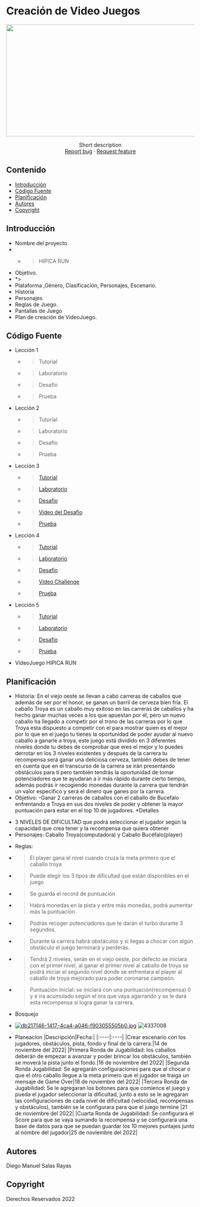 # Creación de Video Juegos
<p align="center">
    <img src="https://user-images.githubusercontent.com/8560750/195950148-0c0df38e-5f96-45ae-87c3-6922738c612d.jpg" alt="Logo" width=1200 height=300>

  <p align="center">
    Short description
    <br>
    <a href="https://reponame/issues/new?template=bug.md">Report bug</a>
    ·
    <a href="https://reponame/issues/new?template=feature.md&labels=feature">Request feature</a>
  </p>
</p>


## Contenido

- [Introducción](#introducción)
- [Código Fuente](#código-fuente)
- [Planificación](#planificación)
- [Autores](#autores)
- [Copyright](#copyright)


## Introducción

- Nombre del proyecto
- * > HIPICA RUN
- Objetivo.
- *>
- Plataforma ,Género, Clasificación, Personajes, Escenario.
- Historia
- Personajes
- Reglas de Juego.
- Pantallas de Juego
- Plan de creación de VideoJuego.

## Código Fuente

* Lección 1
  * > Tutorial
  * > Laboratorio
  * > Desafío
  * > Prueba
* Lección 2
  * > Tutorial
  * > Laboratorio
  * > Desafío
  * > Prueba
* Lección 3
  * > [Tutorial](https://github.com/diego-rayas/DiegoRayas-CreacionVideo/blob/main/Unidad3/Unity3.unitypackage)
  * > [Laboratorio](https://github.com/diego-rayas/DiegoRayas-CreacionVideo/blob/main/Unidad3/Lab3.unitypackage)
  * > [Desafío](https://github.com/diego-rayas/DiegoRayas-CreacionVideo/blob/main/Unidad3/challenge%203.unitypackage)
  * > [Video del Desafio](https://drive.google.com/file/d/1VipTYS9FjKNCOn9FCxffMajpBIQRBGnW/view?usp=sharing)
  * > [Prueba](https://github.com/diego-rayas/DiegoRayas-CreacionVideo/blob/main/Quiz3.png)
* Lección 4
  * > [Tutorial](https://github.com/diego-rayas/DiegoRayas-CreacionVideo/blob/main/Unidad4/unit4.unitypackage)
  * > [Laboratorio](https://github.com/diego-rayas/DiegoRayas-CreacionVideo/blob/main/Unidad4/Lab4.unitypackage)
  * > [Desafío](https://github.com/diego-rayas/DiegoRayas-CreacionVideo/blob/main/Unidad4/challenge4.unitypackage)
  * > [Video Challenge](https://drive.google.com/file/d/1DPwsH8Tn2SVtBgWqiT6dBeD8074AZWWr/view?usp=sharing)
  * > [Prueba](https://github.com/diego-rayas/DiegoRayas-CreacionVideo/blob/main/Quiz4.png)
* Lección 5
  * > [Tutorial](https://github.com/diego-rayas/DiegoRayas-CreacionVideo/blob/main/Unidad5/Unity5.unitypackage)
  * > [Laboratorio](https://github.com/diego-rayas/DiegoRayas-CreacionVideo/blob/main/Unidad5/Lab5.unitypackage)
  * > [Desafío](https://github.com/diego-rayas/DiegoRayas-CreacionVideo/blob/main/Unidad5/Desafio5.unitypackage)
  * > [Prueba](https://github.com/diego-rayas/DiegoRayas-CreacionVideo/blob/main/Quiz5.png)
* VideoJuego
HIPICA RUN
## Planificación
* Historia:
En el viejo oeste se llevan a cabo carreras de caballos que además de ser por el honor, se ganan un barril de cerveza bien fría. El caballo Troya es un caballo muy exitoso en las carreras de caballos y ha hecho ganar muchas veces a los que apuestan por él, pero un nuevo caballo ha llegado a competir por el trono de las carreras por lo que Troya esta dispuesto a competir con el para mostrar quien es el mejor por lo que en el juego tu tienes la oportunidad de poder ayudar al nuevo caballo a ganarle a troya, este juego está dividido en 3 diferentes niveles donde tu debes de comprobar que eres el mejor y lo puedes derrotar en los 3 niveles existentes y después de la carrera tu recompensa será ganar una deliciosa cerveza, también debes de tener en cuenta que en el transcurso de la carrera se irán presentando obstáculos para ti pero también tendrás la oportunidad de tomar potenciadores que te ayudaran a ir más rápido durante cierto tiempo, además podrás ir recogiendo monedas durante la carrera que tendrán un valor especifico y será el dinero que ganes por la carrera.
* Objetivo: 
-Ganar 2 carreras de caballos con el caballo de Bucefalo enfrentando a Troya en sus dos niveles de poder y obtener la mayor puntuación para estar en el top 10 de jugadores.
*Detalles
-	3 NIVELES DE DIFICULTAD que podrá seleccionar el jugador según la capacidad que crea tener y la recompensa que quiera obtener
-	Personajes: Caballo Troya(computadora) y Caballo Bucéfalo(player) 
* Reglas: 
* >	El player gana el nivel cuando cruza la meta primero que el caballo troya
* >	Puede elegir los 3 tipos de dificultad que están disponibles en el juego
* >	Se guarda el record de puntuación 
* >	Habrá monedas en la pista y entre más monedas, podrá aumentar más la puntuación
* > Podrás recoger potenciadores que te darán el turbo durante 3 segundos.
* >	Durante la carrera habrá obstáculos y si llegas a chocar con algún obstáculo el juego terminará y perderás.
* >Tendrá 2 niveles, serán en el viejo oeste, por defecto se iniciara con el primer nivel, al ganar el primer nivel al caballo de troya se podrá iniciar el segundo nivel donde se enfrentara el player al caballo de troya mejorado para poder coronarse campeón.
* > Puntuación Inicial: se iniciará con una puntuación(recompensa) 0 y e ira acumulado según el ora que vaya agarrando y se le dará esta recompensa si logra ganar la carrera. 

* Bosquejo 
* [![db217146-1417-4ca4-a046-f903055505b0.jpg](https://i.postimg.cc/KzJqyZf4/db217146-1417-4ca4-a046-f903055505b0.jpg)](https://postimg.cc/340CXQPH)
![4337008](https://user-images.githubusercontent.com/8560750/195951617-083a7e4d-323d-47b5-8e5e-529ded31bc06.jpg)

* Planeacion
|Descripción|Fecha:|
|:----|:----|
|Crear escenario con los jugadores, obstáculos, pista, fondo y final de la carrera.|14 de noviembre del 2022|
|Primera Ronda de Jugabilidad: los caballos deberán de empezar a avanzar y poder brincar los obstáculos, también se moverá la pista junto el fondo.|16 de noviembre del 2022|
|Segunda Ronda Jugabilidad: Se agregarán configuraciones para que al chocar o que el otro caballo llegue a la meta primero que el jugador se traiga un mensaje de Game Over|18 de noviembre del 2022|
|Tercera Ronda de Jugabilidad: Se le agregaran los botones para que comience el juego y pueda el jugador seleccionar la dificultad, junto a esto se le agregaran las configuraciones de cada nivel de dificultad (velocidad, recompensas y obstáculos), también se le configurara para que el juego termine |21 de noviembre del 2022|
|Cuarta Ronda de Jugabilidad: Se configurará el Score para que se vaya sumando la recompensa y se configurara una base de datos para que se puedan guardar los 10 mejores puntajes junto al nombre del jugador|25 de noviembre del 2022|
## Autores
Diego Manuel Salas Rayas
## Copyright
Derechos Reservados 2022

